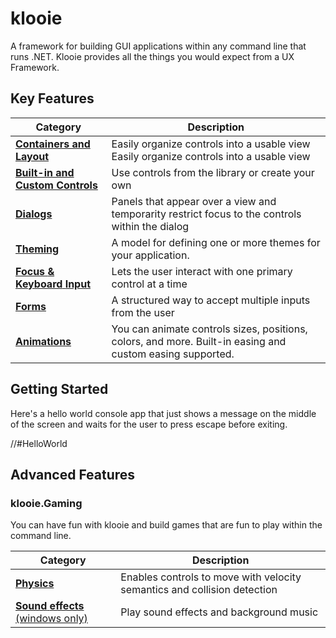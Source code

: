 # klooie
A framework for building GUI applications within any command line that runs .NET. Klooie provides all the things you would expect from a UX Framework.

## Key Features

Category                                                                                                                    | Description
----------------------------------------------------------------------------------------------------------------------------|------------
[**Containers and Layout**](https://github.com/adamabdelhamed/klooie/blob/main/src/klooie/klooie/Containers/Readme.md)      | Easily organize controls into a usable view Easily organize controls into a usable view
[**Built-in and Custom Controls**](https://github.com/adamabdelhamed/klooie/tree/main/src/klooie/klooie/Controls/Readme.md) | Use controls from the library or create your own
[**Dialogs**](https://github.com/adamabdelhamed/klooie/tree/main/src/klooie/klooie/Dialogs/Readme.md)            | Panels that appear over a view and temporarity restrict focus to the controls within the dialog
[**Theming**](https://github.com/adamabdelhamed/klooie/tree/main/src/klooie/klooie/Theming/Readme.md)                       | A model for defining one or more themes for your application.
[**Focus** **&** **Keyboard** **Input**](https://github.com/adamabdelhamed/klooie/tree/main/src/klooie/klooie/Focus/Readme.md)                           | Lets the user interact with one primary control at a time
[**Forms**](https://github.com/adamabdelhamed/klooie/tree/main/src/klooie/klooie/Forms/Readme.md)                           | A structured way to accept multiple inputs from the user 
[**Animations**](https://github.com/adamabdelhamed/klooie/tree/main/src/klooie/klooie/Animation/Readme.md)                  | You can animate controls sizes, positions, colors, and more. Built-in easing and custom easing supported.

## Getting Started

Here's a hello world console app that just shows a message on the middle of the screen and waits for the user to press escape before exiting.

//#HelloWorld

## Advanced Features


### klooie.Gaming

You can have fun with klooie and build games that are fun to play within the command line.

Category                                                                                                                                          | Description
--------------------------------------------------------------------------------------------------------------------------------------------------|------------
[**Physics**](https://github.com/adamabdelhamed/klooie/blob/main/src/klooie/klooie/Gaming/Readme.md)			                                  | Enables controls to move with velocity semantics and collision detection
[**Sound** **effects** (windows only)](https://github.com/adamabdelhamed/klooie/tree/main/src/klooie/klooie/Audio/Readme.md)                      | Play sound effects and background music

